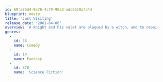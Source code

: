 ```yaml
---
id: 69fa75d4-9a76-4c79-90a3-adc6519afa44
blueprint: movie
title: 'Just Visiting'
release_date: '2001-04-06'
overview: 'A knight and his valet are plagued by a witch, and to repair the damage they make use of the services of a wizard. However, something goes wrong and they are transported from the 12th century to the year 2000. There the knight meets some of his family and slowly learns what this new century is like. However, he still needs to get back to the 12th century to deal with the witch, so he starts looking for a wizard.'
genres:
  -
    id: 35
    name: Comedy
  -
    id: 14
    name: Fantasy
  -
    id: 878
    name: 'Science Fiction'
---
```

